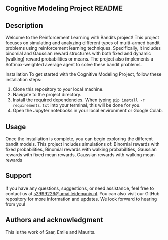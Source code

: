 ## Cognitive Modeling Project README

## Description
Welcome to the Reinforcement Learning with Bandits project! This project focuses on simulating and analyzing different types of multi-armed bandit problems using reinforcement learning techniques. Specifically, it includes binomial and Gaussian reward structures with both fixed and dynamic (walking) reward probabilities or means. The project also implements a Softmax-weighted average agent to solve these bandit problems.

Installation
To get started with the Cognitive Modeling Project, follow these installation steps:

1. Clone this repository to your local machine.
2. Navigate to the project directory.
3. Install the required dependencies. When typing `pip install -r requirements.txt` into your terminal, this will be done for you.
4. Open the Jupyter notebooks in your local environment or Google Colab.

## Usage
Once the installation is complete, you can begin exploring the different bandit models. This project includes simulations of: Binomial rewards with fixed probabilities, Binomial rewards with walking probabilities, Gaussian rewards with fixed mean rewards, Gaussian rewards with walking mean rewards

## Support
If you have any questions, suggestions, or need assistance, feel free to contact us at s2999226@umai.leidenuniv.nl. You can also visit our GitHub repository for more information and updates. We look forward to hearing from you!

## Authors and acknowledgment
This is the work of Saar, Emile and Maurits.

